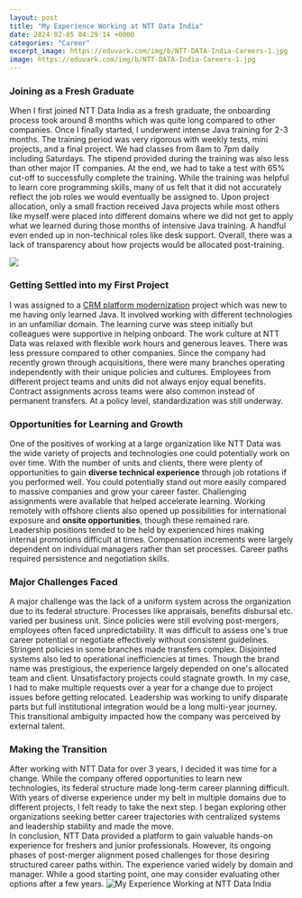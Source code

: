 ```yaml
---
layout: post
title: "My Experience Working at NTT Data India"
date: 2024-02-05 04:29:14 +0000
categories: "Career"
excerpt_image: https://eduvark.com/img/b/NTT-DATA-India-Careers-1.jpg
image: https://eduvark.com/img/b/NTT-DATA-India-Careers-1.jpg
---
```


### Joining as a Fresh Graduate
When I first joined NTT Data India as a fresh graduate, the onboarding process took around 8 months which was quite long compared to other companies. Once I finally started, I underwent intense Java training for 2-3 months. The training period was very rigorous with weekly tests, mini projects, and a final project. We had classes from 8am to 7pm daily including Saturdays. The stipend provided during the training was also less than other major IT companies. At the end, we had to take a test with 65% cut-off to successfully complete the training. 
While the training was helpful to learn core programming skills, many of us felt that it did not accurately reflect the job roles we would eventually be assigned to. Upon project allocation, only a small fraction received Java projects while most others like myself were placed into different domains where we did not get to apply what we learned during those months of intensive Java training. A handful even ended up in non-technical roles like desk support. Overall, there was a lack of transparency about how projects would be allocated post-training.

![](https://i.ytimg.com/vi/1B0lWKT_xNs/maxresdefault.jpg)
### Getting Settled into my First Project  
I was assigned to a [CRM platform modernization](https://yt.io.vn/collection/aldinger) project which was new to me having only learned Java. It involved working with different technologies in an unfamiliar domain. The learning curve was steep initially but colleagues were supportive in helping onboard. The work culture at NTT Data was relaxed with flexible work hours and generous leaves. There was less pressure compared to other companies.
Since the company had recently grown through acquisitions, there were many branches operating independently with their unique policies and cultures. Employees from different project teams and units did not always enjoy equal benefits. Contract assignments across teams were also common instead of permanent transfers. At a policy level, standardization was still underway.
### Opportunities for Learning and Growth
One of the positives of working at a large organization like NTT Data was the wide variety of projects and technologies one could potentially work on over time. With the number of units and clients, there were plenty of opportunities to gain **diverse technical experience** through job rotations if you performed well. You could potentially stand out more easily compared to massive companies and grow your career faster. Challenging assignments were available that helped accelerate learning. 
Working remotely with offshore clients also opened up possibilities for international exposure and **onsite opportunities**, though these remained rare. Leadership positions tended to be held by experienced hires making internal promotions difficult at times. Compensation increments were largely dependent on individual managers rather than set processes. Career paths required persistence and negotiation skills.
### Major Challenges Faced  
A major challenge was the lack of a uniform system across the organization due to its federal structure. Processes like appraisals, benefits disbursal etc. varied per business unit. Since policies were still evolving post-mergers, employees often faced unpredictability. 
It was difficult to assess one's true career potential or negotiate effectively without consistent guidelines. Stringent policies in some branches made transfers complex. Disjointed systems also led to operational inefficiencies at times. 
Though the brand name was prestigious, the experience largely depended on one's allocated team and client. Unsatisfactory projects could stagnate growth. In my case, I had to make multiple requests over a year for a change due to project issues before getting relocated.
Leadership was working to unify disparate parts but full institutional integration would be a long multi-year journey. This transitional ambiguity impacted how the company was perceived by external talent.
### Making the Transition
After working with NTT Data for over 3 years, I decided it was time for a change. While the company offered opportunities to learn new technologies, its federal structure made long-term career planning difficult. 
With years of diverse experience under my belt in multiple domains due to different projects, I felt ready to take the next step. I began exploring other organizations seeking better career trajectories with centralized systems and leadership stability and made the move.  
In conclusion, NTT Data provided a platform to gain valuable hands-on experience for freshers and junior professionals. However, its ongoing phases of post-merger alignment posed challenges for those desiring structured career paths within. The experience varied widely by domain and manager. While a good starting point, one may consider evaluating other options after a few years.
![My Experience Working at NTT Data India](https://eduvark.com/img/b/NTT-DATA-India-Careers-1.jpg)